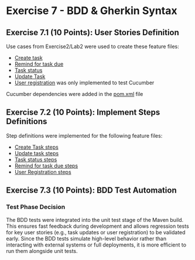 # Exercise 7 - BDD & Gherkin Syntax

## Exercise 7.1 (10 Points): User Stories Definition

Use cases from Exercise2/Lab2 were used to create these feature files:

- [Create task](../../backend/focusflow/src/test/resources/features/create_task.feature)
- [Remind for task due](../../backend/focusflow/src/test/resources/features/remind_for_task_due.feature)
- [Task status](../../backend/focusflow/src/test/resources/features/task_status.feature)
- [Update Task](../../backend/focusflow/src/test/resources/features/update_task.feature)
- [User registration](../../backend/focusflow/src/test/resources/features/user_registration.feature) was only implemented to test Cucumber

Cucumber dependencies were added in the [pom.xml](../../backend/focusflow/pom.xml) file

## Exercise 7.2 (10 Points): Implement Steps Definitions

Step definitions were implemented for the following feature files:

- [Create Task steps](../../backend/focusflow/src/test/java/hse/group1/focusflow/steps/CreateTaskSteps.java)
- [Update task steps](../../backend/focusflow/src/test/java/hse/group1/focusflow/steps/UpdateTaskSteps.java)
- [Task status steps](../../backend/focusflow/src/test/java/hse/group1/focusflow/steps/TaskStatusSteps.java)
- [Remind for task due steps](../../backend/focusflow/src/test/java/hse/group1/focusflow/steps/RemindForTaskDueSteps.java)
- [User Registration steps](../../backend/focusflow/src/test/java/hse/group1/focusflow/steps/UserRegistrationSteps.java)

## Exercise 7.3 (10 Points): BDD Test Automation

### Test Phase Decision

The BDD tests were integrated into the unit test stage of the Maven build. This ensures fast feedback during development and allows regression tests for key user stories (e.g., task updates or user registration) to be validated early. Since the BDD tests simulate high-level behavior rather than interacting with external systems or full deployments, it is more efficient to run them alongside unit tests.
